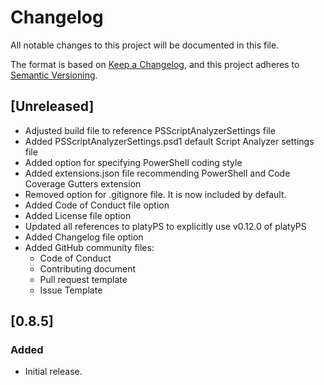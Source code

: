 # Changelog

All notable changes to this project will be documented in this file.

The format is based on [Keep a Changelog](https://keepachangelog.com/en/1.0.0/),
and this project adheres to [Semantic Versioning](https://semver.org/spec/v2.0.0.html).

## [Unreleased]

- Adjusted build file to reference PSScriptAnalyzerSettings file
- Added PSScriptAnalyzerSettings.psd1 default Script Analyzer settings file
- Added option for specifying PowerShell coding style
- Added extensions.json file recommending PowerShell and Code Coverage Gutters extension
- Removed option for .gitignore file. It is now included by default.
- Added Code of Conduct file option
- Added License file option
- Updated all references to platyPS to explicitly use v0.12.0 of platyPS
- Added Changelog file option
- Added GitHub community files:
  - Code of Conduct
  - Contributing document
  - Pull request template
  - Issue Template

## [0.8.5]

### Added

- Initial release.